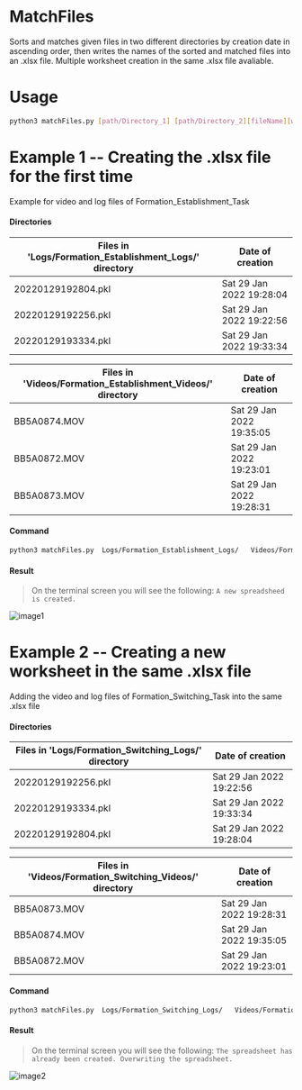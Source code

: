 # MatchFiles
Sorts and matches given files in two different directories by creation date in ascending order, then writes the names of the sorted and matched files into an .xlsx file.
Multiple worksheet creation in the same .xlsx file avaliable.

# Usage
```sh
python3 matchFiles.py [path/Directory_1] [path/Directory_2][fileName][worksheetName]
```
# Example 1 -- Creating the .xlsx file for the first time
Example for video and log files of Formation_Establishment_Task

#### Directories
| Files in 'Logs/Formation_Establishment_Logs/' directory | Date of creation |
| ------ | ------ |
| 20220129192804.pkl | Sat 29 Jan 2022 19:28:04 |
| 20220129192256.pkl  | Sat 29 Jan 2022 19:22:56 |
| 20220129193334.pkl | Sat 29 Jan 2022 19:33:34|


| Files in 'Videos/Formation_Establishment_Videos/' directory | Date of creation |
| ------ | ------ |
| BB5A0874.MOV | Sat 29 Jan 2022 19:35:05|
| BB5A0872.MOV  | Sat 29 Jan 2022 19:23:01 |
| BB5A0873.MOV | Sat 29 Jan 2022 19:28:31 |


#### Command
```sh
python3 matchFiles.py  Logs/Formation_Establishment_Logs/   Videos/Formation_Establishment_Videos/   SoNS_Experiments    Formation_Establishment_Task
```
#### Result
> On the terminal screen you will see the following:
`A new spreadsheed is created.` 

![image1](https://drive.google.com/uc?export=view&id=1-Vzojhgt48oqOogmNVaVKBthETzQBcgO)

# Example 2 -- Creating a new worksheet in the same .xlsx file 
Adding the video and log files of Formation_Switching_Task into the same .xlsx file
#### Directories
| Files in 'Logs/Formation_Switching_Logs/' directory | Date of creation |
| ------ | ------ |
| 20220129192256.pkl  | Sat 29 Jan 2022 19:22:56 |
| 20220129193334.pkl | Sat 29 Jan 2022 19:33:34|
| 20220129192804.pkl | Sat 29 Jan 2022 19:28:04 |

| Files in 'Videos/Formation_Switching_Videos/' directory | Date of creation |
| ------ | ------ |
| BB5A0873.MOV | Sat 29 Jan 2022 19:28:31 |
| BB5A0874.MOV | Sat 29 Jan 2022 19:35:05|
| BB5A0872.MOV  | Sat 29 Jan 2022 19:23:01 |

#### Command
```sh
python3 matchFiles.py  Logs/Formation_Switching_Logs/   Videos/Formation_Switching_Videos/   SoNS_Experiments    Formation_Switching_Task
```
#### Result
> On the terminal screen you will see the following:
`The spreadsheet has already been created. Overwriting the spreadsheet.` 

![image2](https://drive.google.com/uc?export=view&id=1PciX_FiAPb2ErJSDaKr_Sw-WB5UvZBzO)
